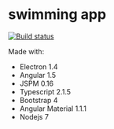 # swimming app

[![Build status](https://ci.appveyor.com/api/projects/status/7melq345a3f42e2d?svg=true)](https://ci.appveyor.com/project/mribichich/swimming)

Made with:
- Electron 1.4
- Angular 1.5
- JSPM 0.16
- Typescript 2.1.5
- Bootstrap 4
- Angular Material 1.1.1
- Nodejs 7
